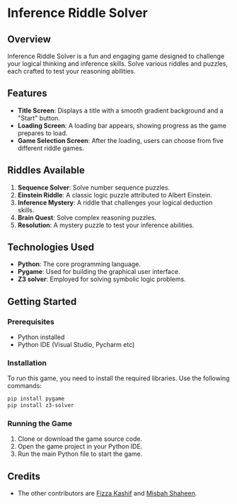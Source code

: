 # Inference Riddle Solver

## Overview
Inference Riddle Solver is a fun and engaging game designed to challenge your logical thinking and inference skills. Solve various riddles and puzzles, each crafted to test your reasoning abilities.

## Features

- **Title Screen**: Displays a title with a smooth gradient background and a "Start" button.
- **Loading Screen**: A loading bar appears, showing progress as the game prepares to load.
- **Game Selection Screen**: After the loading, users can choose from five different riddle games.

## Riddles Available

1. **Sequence Solver**: Solve number sequence puzzles.
2. **Einstein Riddle**: A classic logic puzzle attributed to Albert Einstein.
3. **Inference Mystery**: A riddle that challenges your logical deduction skills.
4. **Brain Quest**: Solve complex reasoning puzzles.
5. **Resolution**: A mystery puzzle to test your inference abilities.

## Technologies Used

- **Python**: The core programming language.
- **Pygame**: Used for building the graphical user interface.
- **Z3 solver**: Employed for solving symbolic logic problems.

## Getting Started

### Prerequisites

- Python installed
- Python IDE (Visual Studio, Pycharm etc)
  
### Installation
To run this game, you need to install the required libraries. Use the following commands:

```bash
pip install pygame
pip install z3-solver
```
### Running the Game
1. Clone or download the game source code.
2. Open the game project in your Python IDE.
3. Run the main Python file to start the game.
   
## Credits
- The other contributors are [Fizza Kashif](https://github.com/fizza49) and [Misbah Shaheen](https://github.com/Misbah-shaheen).




